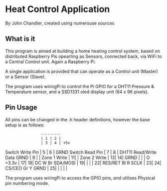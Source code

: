 Heat Control Application
====================
By John Chandler, created using numerouse sources

What is it
----------
This program is aimed at building a home heating control system, based on distributed Raspberry Pis opearting
as Sensors, connected back, via WiFi to a Central Control unit.  Again a Raspberry Pi.

A single application is provided that can operate as a Control unit (Master) or a Sensor (Slave).

The program uses wiringPi to control the Pi GPIO for a DHT11 Pressure & Temperature sensor, and
a SSD1331 oled display unit (64 x 96 pixels).


Pin Usage
---------

All pins can be changed in the .h header definitions, however the base setup is as follows:

                    ---------
                    | 1 | 2 |
                    | 3 | 4 | +5v
   Switch Write Pin | 5 | 6 | GRND
    Switch Read Pin | 7 | 8 | DHT11 Read/Write Data
              GRND  | 9 |   |
      Zone 1 Write  | 11|   |
      Zone 2 Write  | 13| 14| GRND
                    |   |   |
      O       +3.3v | 17| 18| DC        W
      Br    SDA/MOSI | 19|   |
                    |   | 22| RES/RET  Bl
      R        SCLK | 23| 24| CS/CEO   Gr
      Y        GRND | 25|   |
                    |   |   |

The program uses wiringPi to access the GPIO pins, and utilises Physical pin numbering mode.


